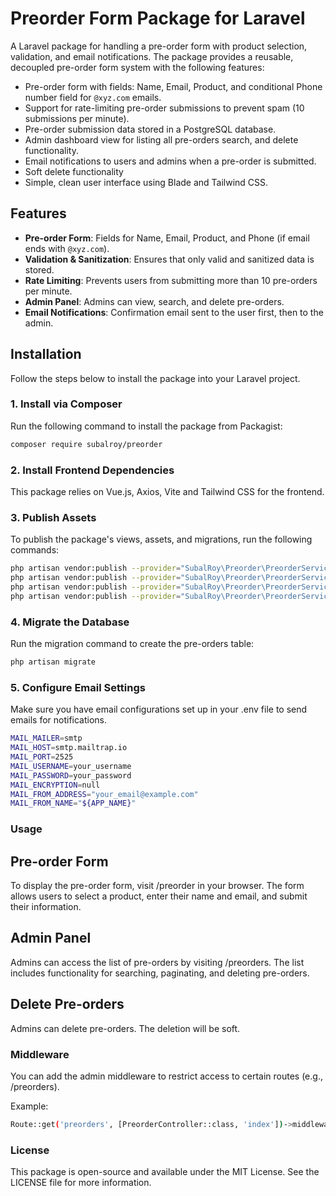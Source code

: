 # Preorder Form Package for Laravel

A Laravel package for handling a pre-order form with product selection, validation, and email notifications. The package provides a reusable, decoupled pre-order form system with the following features:

- Pre-order form with fields: Name, Email, Product, and conditional Phone number field for `@xyz.com` emails.
- Support for rate-limiting pre-order submissions to prevent spam (10 submissions per minute).
- Pre-order submission data stored in a PostgreSQL database.
- Admin dashboard view for listing all pre-orders search, and delete functionality.
- Email notifications to users and admins when a pre-order is submitted.
- Soft delete functionality
- Simple, clean user interface using Blade and Tailwind CSS.

## Features

- **Pre-order Form**: Fields for Name, Email, Product, and Phone (if email ends with `@xyz.com`).
- **Validation & Sanitization**: Ensures that only valid and sanitized data is stored.
- **Rate Limiting**: Prevents users from submitting more than 10 pre-orders per minute.
- **Admin Panel**: Admins can view, search, and delete pre-orders.
- **Email Notifications**: Confirmation email sent to the user first, then to the admin.

## Installation

Follow the steps below to install the package into your Laravel project.

### 1. Install via Composer

Run the following command to install the package from Packagist:

```bash
composer require subalroy/preorder
```

### 2. Install Frontend Dependencies

This package relies on Vue.js, Axios, Vite and Tailwind CSS for the frontend.

### 3. Publish Assets

To publish the package's views, assets, and migrations, run the following commands:

```bash
php artisan vendor:publish --provider="SubalRoy\Preorder\PreorderServiceProvider" --tag="views"
php artisan vendor:publish --provider="SubalRoy\Preorder\PreorderServiceProvider" --tag="js"
php artisan vendor:publish --provider="SubalRoy\Preorder\PreorderServiceProvider" --tag="migrations"
php artisan vendor:publish --provider="SubalRoy\Preorder\PreorderServiceProvider" --tag="models"
```

### 4. Migrate the Database

Run the migration command to create the pre-orders table:

```bash
php artisan migrate
```

### 5. Configure Email Settings

Make sure you have email configurations set up in your .env file to send emails for notifications.

```bash
MAIL_MAILER=smtp
MAIL_HOST=smtp.mailtrap.io
MAIL_PORT=2525
MAIL_USERNAME=your_username
MAIL_PASSWORD=your_password
MAIL_ENCRYPTION=null
MAIL_FROM_ADDRESS="your_email@example.com"
MAIL_FROM_NAME="${APP_NAME}"
```

### Usage

## Pre-order Form
To display the pre-order form, visit /preorder in your browser. The form allows users to select a product, enter their name and email, and submit their information.

## Admin Panel
Admins can access the list of pre-orders by visiting /preorders. The list includes functionality for searching, paginating, and deleting pre-orders.

## Delete Pre-orders
Admins can delete pre-orders. The deletion will be soft.

### Middleware

You can add the admin middleware to restrict access to certain routes (e.g., /preorders).

Example:

```bash
Route::get('preorders', [PreorderController::class, 'index'])->middleware('admin')->name('preorders.index');
```

### License
This package is open-source and available under the MIT License. See the LICENSE file for more information.



